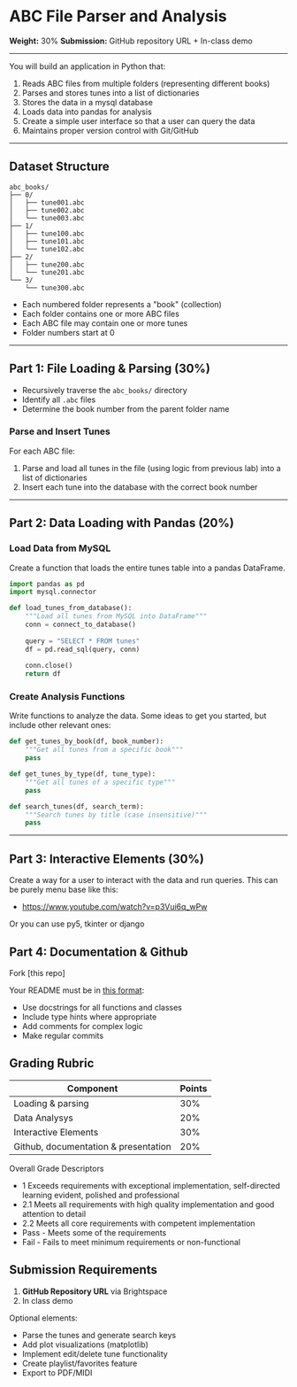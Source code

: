# ABC File Parser and Analysis
  
**Weight:** 30%
**Submission:** GitHub repository URL + In-class demo

---

You will build an application in Python that:

1. Reads ABC files from multiple folders (representing different books)
2. Parses and stores tunes into a list of dictionaries
3. Stores the data in a mysql database
3. Loads data into pandas for analysis
4. Create a simple user interface so that a user can query the data
5. Maintains proper version control with Git/GitHub

---

## Dataset Structure
```
abc_books/
├── 0/
│   ├── tune001.abc
│   ├── tune002.abc
│   └── tune003.abc
├── 1/
│   ├── tune100.abc
│   ├── tune101.abc
│   └── tune102.abc
├── 2/
│   ├── tune200.abc
│   └── tune201.abc
└── 3/
    └── tune300.abc
```

- Each numbered folder represents a "book" (collection)
- Each folder contains one or more ABC files
- Each ABC file may contain one or more tunes
- Folder numbers start at 0

---

## Part 1: File Loading & Parsing (30%)

- Recursively traverse the `abc_books/` directory
- Identify all `.abc` files
- Determine the book number from the parent folder name

### Parse and Insert Tunes

For each ABC file:
1. Parse and load all tunes in the file (using logic from previous lab) into a list of dictionaries
2. Insert each tune into the database with the correct book number

---

## Part 2: Data Loading with Pandas (20%)

### Load Data from MySQL

Create a function that loads the entire tunes table into a pandas DataFrame.

```python
import pandas as pd
import mysql.connector

def load_tunes_from_database():
    """Load all tunes from MySQL into DataFrame"""
    conn = connect_to_database()
    
    query = "SELECT * FROM tunes"
    df = pd.read_sql(query, conn)
    
    conn.close()
    return df
```

### Create Analysis Functions

Write functions to analyze the data. Some ideas to get you started, but include other relevant ones:

```python
def get_tunes_by_book(df, book_number):
    """Get all tunes from a specific book"""
    pass

def get_tunes_by_type(df, tune_type):
    """Get all tunes of a specific type"""
    pass

def search_tunes(df, search_term):
    """Search tunes by title (case insensitive)"""
    pass

```

---

## Part 3: Interactive Elements (30%)

Create a way for a user to interact with the data and run queries. This can be purely menu base like this:

- https://www.youtube.com/watch?v=p3Vui6q_wPw

Or you can use py5, tkinter or django

## Part 4: Documentation & Github

Fork [this repo]

Your README must be in [this format](https://github.com/skooter500/csresources/blob/main/assignmentreadme.md):

- Use docstrings for all functions and classes
- Include type hints where appropriate
- Add comments for complex logic
- Make regular commits

## Grading Rubric

| Component | Points |
|-----------|--------|
| Loading & parsing | 30% |
| Data Analysys | 20% |
| Interactive Elements | 30% |
| Github, documentation & presentation | 20% |

Overall Grade Descriptors

- 1 Exceeds requirements with exceptional implementation, self-directed learning evident, polished and professional
- 2.1 Meets all requirements with high quality implementation and good attention to detail
- 2.2 Meets all core requirements with competent implementation
- Pass - Meets some of the requirements
- Fail - Fails to meet minimum requirements or non-functional

## Submission Requirements

1. **GitHub Repository URL** via Brightspace
2. In class demo

Optional elements:

- Parse the tunes and generate search keys
- Add plot visualizations (matplotlib)
- Implement edit/delete tune functionality
- Create playlist/favorites feature
- Export to PDF/MIDI